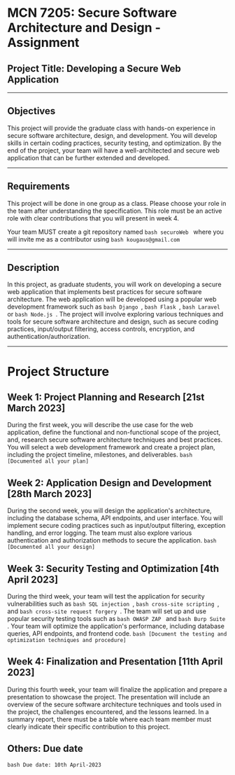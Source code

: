# MCN 7205: Secure Software Architecture and Design - Assignment

## Project Title: Developing a Secure Web Application

---

## Objectives
This project will provide the graduate class with hands-on experience in secure software architecture, design, and development. You will develop skills in certain coding practices, security testing, and optimization. By the end of the project, your team will have a well-architected and secure web application that can be further extended and developed.

---

## Requirements
This project will be done in one group as a class. Please choose your role in the team after understanding the specification. This role must be an active role with clear contributions that you will present in week 4.

Your team MUST create a git repository named ```bash securoWeb ``` where you will invite me as a contributor using ```bash kougaus@gmail.com ```


---

## Description
In this project, as graduate students, you will work on developing a secure web application that implements best practices for secure software architecture. The web application will be developed using a popular web development framework such as ```bash Django ```, ```bash Flask ```, ```bash Laravel ``` or ```bash Node.js ```. The project will involve exploring various techniques and tools for secure software architecture and design, such as secure coding practices, input/output filtering, access controls, encryption, and authentication/authorization.

---

# Project Structure

## Week 1: Project Planning and Research [21st March 2023]
During the first week, you will describe the use case for the web application, define the functional and non-functional scope of the project, and, research secure software architecture techniques and best practices. You will select a web development framework and create a project plan, including the project timeline, milestones, and deliverables. ```bash [Documented all your plan] ```

## Week 2: Application Design and Development [28th March 2023]
During the second week, you will design the application's architecture, including the database schema, API endpoints, and user interface. You will implement secure coding practices such as input/output filtering, exception handling, and error logging. The team must also explore various authentication and authorization methods to secure the application. ```bash [Documented all your design] ```

## Week 3: Security Testing and Optimization [4th April 2023]
During the third week, your team will test the application for security vulnerabilities such as ```bash SQL injection ```, ```bash cross-site scripting ```, and ```bash cross-site request forgery ```. The team will set up and use popular security testing tools such as ```bash OWASP ZAP ``` and ```bash Burp Suite ```. Your team will optimize the application's performance, including database queries, API endpoints, and frontend code. ```bash [Document the testing and optimization techniques and procedure] ```

## Week 4: Finalization and Presentation [11th April 2023]
During this fourth week, your team will finalize the application and prepare a presentation to showcase the project. The presentation will include an overview of the secure software architecture techniques and tools used in the project, the challenges encountered, and the lessons learned. In a summary report, there must be a table where each team member must clearly indicate their specific contribution to this project.


## Others: Due date
```bash Due date: 10th April-2023```
